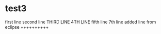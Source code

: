 # test3
first line
second line
THIRD LINE
4TH LINE
fifth line
7th line
added line from eclipse
++++++++++
